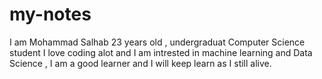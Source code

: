 # my-notes
I am Mohammad Salhab 23 years old , undergraduat Computer Science student I love coding alot and I am intrested in machine learning and Data Science , I am a good learner and I will keep learn as I still alive.
